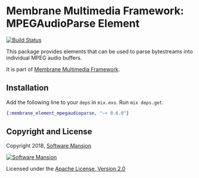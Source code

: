 # Membrane Multimedia Framework: MPEGAudioParse Element

[![Build Status](https://travis-ci.com/membraneframework/membrane-element-mpegaudioparse.svg?branch=master)](https://travis-ci.com/membraneframework/membrane-element-mpegaudioparse)

This package provides elements that can be used to parse bytestreams into
individual MPEG audio buffers.

It is part of [Membrane Multimedia Framework](https://membraneframework.org).

## Installation

Add the following line to your `deps` in `mix.exs`.  Run `mix deps.get`.

```elixir
{:membrane_element_mpegaudioparse, "~> 0.6.0"}
```

## Copyright and License

Copyright 2018, [Software Mansion](https://swmansion.com/?utm_source=git&utm_medium=readme&utm_campaign=membrane)

[![Software Mansion](https://logo.swmansion.com/logo?color=white&variant=desktop&width=200&tag=membrane-github)](https://swmansion.com/?utm_source=git&utm_medium=readme&utm_campaign=membrane)

Licensed under the [Apache License, Version 2.0](LICENSE)
